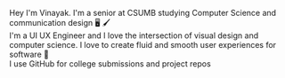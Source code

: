 Hey I'm Vinayak. I'm a senior at CSUMB studying Computer Science and communication design :desktop_computer: :paintbrush:  
I'm a UI UX Engineer and I love the intersection of visual design and computer science. I love to create fluid and smooth user experiences for software :iphone:  
I use GitHub for college submissions and project repos  


<!---
VnaykDev/VnaykDev is a ✨ special ✨ repository because its `README.md` (this file) appears on your GitHub profile.
You can click the Preview link to take a look at your changes.
--->
